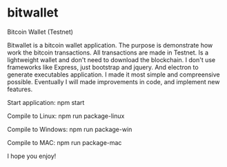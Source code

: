 # bitwallet
Bitcoin Wallet (Testnet)

Bitwallet is a bitcoin wallet application. The purpose is demonstrate how work the bitcoin transactions. All transactions are made in Testnet. Is a lightweight wallet and don't need to download the blockchain. 
I don't use frameworks like Express, just bootstrap and jquery. And electron to generate executables application.
I made it most simple and compreensive possible. Eventually I will made improvements in code, and implement new features. 

Start application:
npm start

Compile to Linux:
npm run package-linux

Compile to Windows:
npm run package-win

Compile to MAC:
npm run package-mac

I hope you enjoy!





